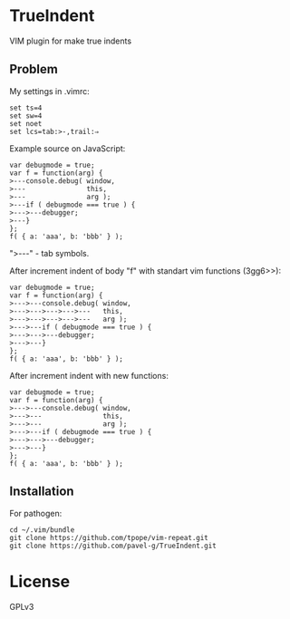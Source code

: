TrueIndent
==========

VIM plugin for make true indents

Problem
-------

My settings in .vimrc:

    set ts=4
    set sw=4
    set noet
    set lcs=tab:>-,trail:⇒

Example source on JavaScript:

    var debugmode = true;
    var f = function(arg) {
    >---console.debug( window,
    >---               this,
    >---               arg );
    >---if ( debugmode === true ) {
    >--->---debugger;
    >---}
    };
    f( { a: 'aaa', b: 'bbb' } );

">---" - tab symbols.

After increment indent of body "f" with standart vim functions (3gg6>>):

    var debugmode = true;
    var f = function(arg) {
    >--->---console.debug( window,
    >--->--->--->--->---   this,
    >--->--->--->--->---   arg );
    >--->---if ( debugmode === true ) {
    >--->--->---debugger;
    >--->---}
    };
    f( { a: 'aaa', b: 'bbb' } );

After increment indent with new functions:

    var debugmode = true;
    var f = function(arg) {
    >--->---console.debug( window,
    >--->---               this,
    >--->---               arg );
    >--->---if ( debugmode === true ) {
    >--->--->---debugger;
    >--->---}
    };
    f( { a: 'aaa', b: 'bbb' } );

Installation
------------

For pathogen:

    cd ~/.vim/bundle
    git clone https://github.com/tpope/vim-repeat.git
    git clone https://github.com/pavel-g/TrueIndent.git

License
=======

GPLv3
